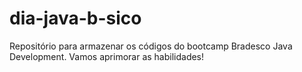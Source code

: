 # dia-java-b-sico
Repositório para armazenar os códigos do bootcamp Bradesco Java Development. Vamos aprimorar as habilidades!
